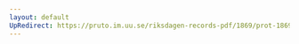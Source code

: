 ```yaml
---
layout: default
UpRedirect: https://pruto.im.uu.se/riksdagen-records-pdf/1869/prot-1869--ak--309/prot-1869--ak--309_037.pdf
---
```

